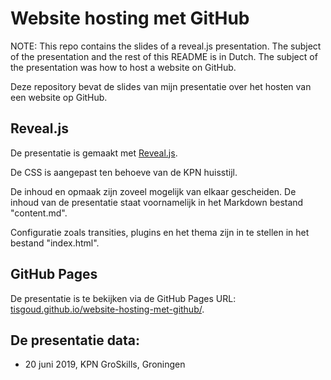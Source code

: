 # Website hosting met GitHub

NOTE: This repo contains the slides of a reveal.js presentation. The subject of the presentation and the rest of this README is in Dutch. The subject of the presentation was how to host a website on GitHub.

Deze repository bevat de slides van mijn presentatie over het hosten van een website op GitHub.

## Reveal.js
De presentatie is gemaakt met [Reveal.js](https://revealjs.com/).

De CSS is aangepast ten behoeve van de KPN huisstijl.

De inhoud en opmaak zijn zoveel mogelijk van elkaar gescheiden.
De inhoud van de presentatie staat voornamelijk in het Markdown bestand "content.md".

Configuratie zoals transities, plugins en het thema zijn in te stellen in het bestand "index.html".

## GitHub Pages
De presentatie is te bekijken via de GitHub Pages URL: [tisgoud.github.io/website-hosting-met-github/](https://tisgoud.github.io/website-hosting-met-github/).

## De presentatie data:

- 20 juni 2019, KPN GroSkills, Groningen
